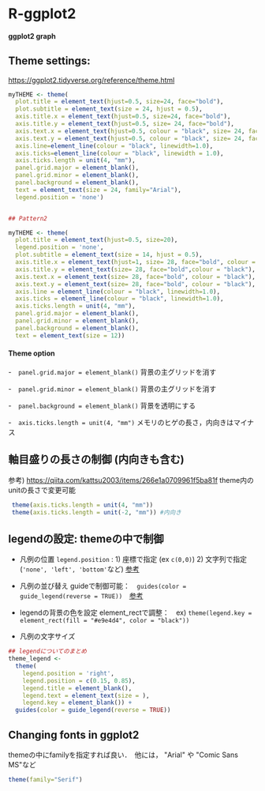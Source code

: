 # R-ggplot2

#### ggplot2 graph 

## Theme settings:
https://ggplot2.tidyverse.org/reference/theme.html
```r
myTHEME <- theme(
  plot.title = element_text(hjust=0.5, size=24, face="bold"),
  plot.subtitle = element_text(size = 24, hjust = 0.5),
  axis.title.x = element_text(hjust=0.5, size=24, face="bold"),
  axis.title.y = element_text(hjust=0.5, size= 24, face="bold"),
  axis.text.x = element_text(hjust=0.5, colour = "black", size= 24, face="bold"),
  axis.text.y = element_text(hjust=0.5, colour = "black", size= 24, face="bold"),
  axis.line=element_line(colour = "black", linewidth=1.0),
  axis.ticks=element_line(colour = "black", linewidth = 1.0),
  axis.ticks.length = unit(4, "mm"),
  panel.grid.major = element_blank(), 
  panel.grid.minor = element_blank(),
  panel.background = element_blank(), 
  text = element_text(size = 24, family="Arial"),
  legend.position = 'none')


## Pattern2

```


```r
myTHEME <- theme(
  plot.title = element_text(hjust=0.5, size=20),
  legend.position = 'none',
  plot.subtitle = element_text(size = 14, hjust = 0.5),
  axis.title.x = element_text(hjust=1, size= 28, face="bold", colour = "black"), 
  axis.title.y = element_text(size= 28, face="bold",colour = "black"),
  axis.text.x = element_text(size= 28, face="bold", colour = "black"), 
  axis.text.y = element_text(size= 28, face="bold", colour = "black"),
  axis.line = element_line(colour = "black", linewidth=1.0), 
  axis.ticks = element_line(colour = "black", linewidth=1.0), 
  axis.ticks.length = unit(4, "mm"),
  panel.grid.major = element_blank(), 
  panel.grid.minor = element_blank(),
  panel.background = element_blank(), 
  text = element_text(size = 12))

```

#### Theme option
-　`panel.grid.major = element_blank()` 背景の主グリッドを消す

-　`panel.grid.minor = element_blank()` 背景の主グリッドを消す

-　`panel.background = element_blank()` 背景を透明にする

-　`axis.ticks.length = unit(4, "mm")` メモリのヒゲの長さ，内向きはマイナス


## 軸目盛りの長さの制御 (内向きも含む)
参考) https://qiita.com/kattsu2003/items/266e1a0709961f5ba81f
theme内の unitの長さで変更可能
```r
 theme(axis.ticks.length = unit(4, "mm"))
 theme(axis.ticks.length = unit(-2, "mm")) #内向き
```

## legendの設定: themeの中で制御
- 凡例の位置
`legend.position` : 1) 座標で指定 (ex `c(0,0)`)  2) 文字列で指定 (`'none', 'left', 'bottom'`など) [参考](https://blog.atusy.net/2018/11/10/ggplot2-legend-pos-n-just/)

- 凡例の並び替え
  guideで制御可能：　`guides(color = guide_legend(reverse = TRUE))`　[参考](https://uribo.hatenablog.com/entry/2019/12/12/071401)

- legendの背景の色を設定
  element_rectで調整：　ex) `theme(legend.key = element_rect(fill = "#e9e4d4", color = "black"))`
- 凡例の文字サイズ
  

```r
## legendについてのまとめ
theme_legend <-
  theme(
    legend.position = 'right',
    legend.position	= c(0.15, 0.85),
    legend.title = element_blank(),
    legend.text = element_text(size = ),
    legend.key = element_blank()) +
  guides(color = guide_legend(reverse = TRUE))
```




## Changing fonts in ggplot2
themeの中にfamilyを指定すれば良い．　他には， "Arial" や  "Comic Sans MS"など
```r
theme(family="Serif")
```

